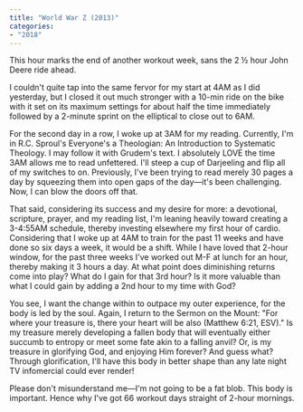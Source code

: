 ```yaml
---
title: "World War Z (2013)"
categories:
- "2018"
---
```



This hour marks the end of another workout week, sans the 2 ½ hour John Deere ride ahead.

I couldn't quite tap into the same fervor for my start at 4AM as I did yesterday, but I closed it out much stronger with a 10-min ride on the bike with it set on its maximum settings for about half the time immediately followed by a 2-minute sprint on the elliptical to close out to 6AM.

For the second day in a row, I woke up at 3AM for my reading.  Currently, I'm in R.C. Sproul's Everyone's a Theologian: An Introduction to Systematic Theology.  I may follow it with Grudem's text.  I absolutely LOVE the time 3AM allows me to read unfettered.  I'll steep a cup of Darjeeling and flip all of my switches to on.   Previously, I've been trying to read merely 30 pages a day by squeezing them into open gaps of the day—it's been challenging.  Now, I can blow the doors off that.

That said, considering its success and my desire for more: a devotional, scripture, prayer, and my reading list, I'm leaning heavily toward creating a 3-4:55AM schedule, thereby investing elsewhere my first hour of cardio.  Considering that I woke up at 4AM to train for the past 11 weeks and have done so six days a week, it would be a shift.  While I have loved that 2-hour window, for the past three weeks I've worked out M-F at lunch for an hour, thereby making it 3 hours a day.  At what point does diminishing returns come into play?  What do I gain for that 3rd hour?  Is it more valuable than what I could gain by adding a 2nd hour to my time with God?

You see, I want the change within to outpace my outer experience, for the body is led by the soul.  Again, I return to the Sermon on the Mount: "For where your treasure is, there your heart will be also (Matthew 6:21, ESV)." Is my treasure merely developing a fallen body that will eventually either succumb to entropy or meet some fate akin to a falling anvil?  Or, is my treasure in glorifying God, and enjoying Him forever?  And guess what?  Through glorification, I'll have this body in better shape than any late night TV infomercial could ever render!

Please don't misunderstand me—I'm not going to be a fat blob.  This body is important.  Hence why I've got 66 workout days straight of 2-hour mornings.